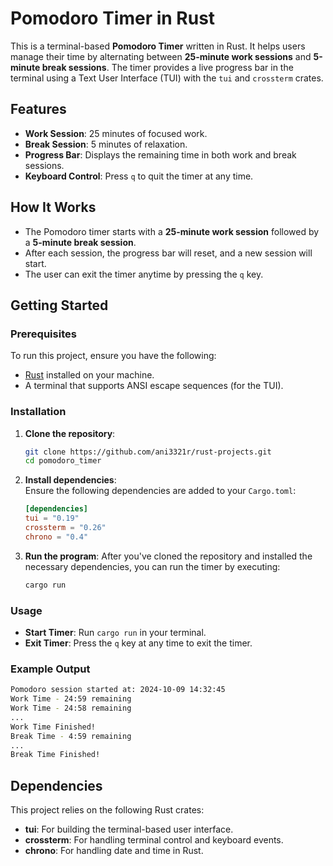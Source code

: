 
# Pomodoro Timer in Rust

This is a terminal-based **Pomodoro Timer** written in Rust. It helps users manage their time by alternating between **25-minute work sessions** and **5-minute break sessions**. The timer provides a live progress bar in the terminal using a Text User Interface (TUI) with the `tui` and `crossterm` crates.

## Features
- **Work Session**: 25 minutes of focused work.
- **Break Session**: 5 minutes of relaxation.
- **Progress Bar**: Displays the remaining time in both work and break sessions.
- **Keyboard Control**: Press `q` to quit the timer at any time.

## How It Works
- The Pomodoro timer starts with a **25-minute work session** followed by a **5-minute break session**.
- After each session, the progress bar will reset, and a new session will start.
- The user can exit the timer anytime by pressing the `q` key.

## Getting Started

### Prerequisites
To run this project, ensure you have the following:
- [Rust](https://www.rust-lang.org/tools/install) installed on your machine.
- A terminal that supports ANSI escape sequences (for the TUI).

### Installation
1. **Clone the repository**:
   ```bash
   git clone https://github.com/ani3321r/rust-projects.git
   cd pomodoro_timer
   ```

2. **Install dependencies**:  
   Ensure the following dependencies are added to your `Cargo.toml`:
   ```toml
   [dependencies]
   tui = "0.19"
   crossterm = "0.26"
   chrono = "0.4"
   ```

3. **Run the program**:
   After you've cloned the repository and installed the necessary dependencies, you can run the timer by executing:
   ```bash
   cargo run
   ```

### Usage
- **Start Timer**: Run `cargo run` in your terminal.
- **Exit Timer**: Press the `q` key at any time to exit the timer.

### Example Output
```bash
Pomodoro session started at: 2024-10-09 14:32:45
Work Time - 24:59 remaining
Work Time - 24:58 remaining
...
Work Time Finished!
Break Time - 4:59 remaining
...
Break Time Finished!
```

## Dependencies
This project relies on the following Rust crates:
- **tui**: For building the terminal-based user interface.
- **crossterm**: For handling terminal control and keyboard events.
- **chrono**: For handling date and time in Rust.